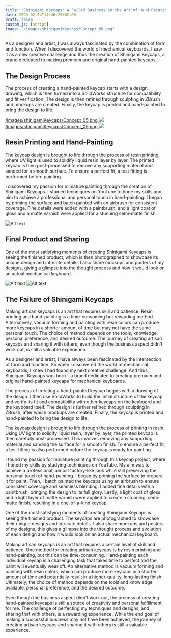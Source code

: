 ```yaml
---
title: "Shinigami Keycaps: A Failed Business in the Art of Hand-Painted Keycaps"
date: 2023-02-04T14:46:25+02:00
draft: false
custom_js: [script]
image: "/images/shinigamiKeycaps/Concept_05.png"
---
```


As a designer and artist, I was always fascinated by the combination of form and function. When I discovered the world of mechanical keyboards, I saw it as a new creative challenge and thus the creation of Shinigami Keycaps, a brand dedicated to making premium and original hand-painted keycaps.
## The Design Process
The process of creating a hand-painted keycap starts with a design drawing, which is then turned into a SolidWorks structure for compatibility and fit verification. The design is then refined through sculpting in ZBrush and mockups are created. Finally, the keycap is printed and hand-painted to bring the design to life.

<a href="#" onpointerenter="showImage(this)" onpointerleave="hideImage(this)">
  /images/shinigamiKeycaps/Concept_05.png
  <img src="/images/shinigamiKeycaps/Concept_00.png">
</a>
<a href="#" onpointerenter="showImage(this)" onpointerleave="hideImage(this)">
  /images/shinigamiKeycaps/Concept_05.png
  <img src="/images/shinigamiKeycaps/Concept_05.png">
</a>


<!-- ![alt](/images/shinigamiKeycaps/Concept_05.png) -->


## Resin Printing and Hand-Painting

The keycap design is brought to life through the process of resin printing, where UV light is used to solidify liquid resin layer by layer. The printed keycap is then post-processed to remove any supporting material and sanded for a smooth surface. To ensure a perfect fit, a test fitting is performed before painting.

I discovered my passion for miniature painting through the creation of Shinigami Keycaps. I studied techniques on YouTube to hone my skills and aim to achieve a professional and personal touch in hand-painting. I began by priming the surface and batch painted with an airbrush for consistent coverage. Fine details were added with a paintbrush, and a light coat of gloss and a matte varnish were applied for a stunning semi-matte finish.

![Alt text](/images/shinigamiKeycaps/About_full.png)

## Final Product and Sharing

One of the most satisfying moments of creating Shinigami Keycaps is seeing the finished product, which is then photographed to showcase its unique design and intricate details. I also share mockups and posters of my designs, giving a glimpse into the thought process and how it would look on an actual mechanical keyboard.

![Alt text]( /images/shinigamiKeycaps/RedDemonProductImage05.png)
![Alt text]( /images/shinigamiKeycaps/Poster_Making_full.png)

## The Failure of Shinigami Keycaps

Making artisan keycaps is an art that requires skill and patience. Resin printing and hand-painting is a time-consuming but rewarding method. Alternatively, vacuum forming and painting with resin colors can produce more keycaps in a shorter amount of time but may not have the same personal touch. The choice of method depends on the tools, knowledge, personal preference, and desired outcome. The journey of creating artisan keycaps and sharing it with others, even though the business aspect didn't work out, is still a valuable experience.



As a designer and artist, I have always been fascinated by the intersection of form and function. So when I discovered the world of mechanical keyboards, I knew I had found my next creative challenge. And thus, Shinigami Keycaps was born – a brand dedicated to creating premium and original hand-painted keycaps for mechanical keyboards.

The process of creating a hand-painted keycap begins with a drawing of the design. I then use SolidWorks to build the initial structure of the keycap and verify its fit and compatibility with other keycaps on the keyboard and the keyboard itself. The design is further refined through sculpting in ZBrush, after which mockups are created. Finally, the keycap is printed and hand-painted to bring the design to life.

The keycap design is brought to life through the process of printing in resin. Using UV light to solidify liquid resin, layer by layer, the printed keycap is then carefully post-processed. This involves removing any supporting material and sanding the surface for a smooth finish. To ensure a perfect fit, a test fitting is also performed before the keycap is ready for painting.

I found my passion for miniature painting through this keycap project, where I honed my skills by studying techniques on YouTube. My aim was to achieve a professional, almost factory-like look while still preserving the personal touch of hand-painting. I began by priming the surface to prepare it for paint. Then, I batch painted the keycaps using an airbrush to ensure consistent coverage and seamless blending. I added fine details with a paintbrush, bringing the design to its full glory. Lastly, a light coat of gloss and a light layer of matte varnish were applied to create a stunning, semi-matte finish, resulting in a one-of-a-kind keycap.

One of the most satisfying moments of creating Shinigami Keycaps is seeing the finished product. The keycaps are photographed to showcase their unique designs and intricate details. I also share mockups and posters of my designs, this gives a glimpse into the thought process and evolution of each design and how it would look on an actual mechanical keyboard.

Making artisan keycaps is an art that requires a certain level of skill and patience. One method for creating artisan keycaps is by resin printing and hand-painting, but this can be time-consuming. Hand-painting each individual keycap is a challenging task that takes time to perfect and the paint will eventually wear off. An alternative method is vacuum forming and painting with resin colors, which can produce more keycaps in a shorter amount of time and potentially result in a higher-quality, long-lasting finish. Ultimately, the choice of method depends on the tools and knowledge available, personal preference, and the desired outcome.

Even though the business aspect didn't work out, the process of creating hand-painted keycaps is still a source of creativity and personal fulfillment for me. The challenge of perfecting my techniques and designs, and sharing that with others, is a rewarding experience. While the end goal of making a successful business may not have been achieved, the journey of creating artisan keycaps and sharing it with others is still a valuable experience.









